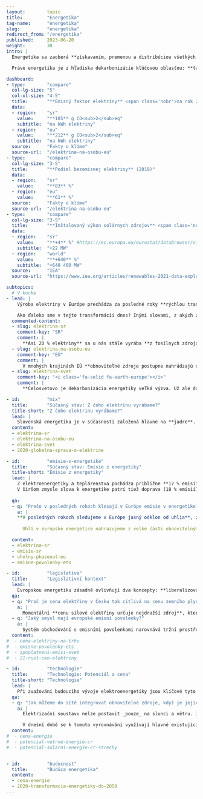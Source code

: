 ```yaml
---
layout:        topic
title:         "Energetika"
tag-name:      "energetika"
slug:          "energetika"
redirect_from: "/energetika"
published:     2023-06-20
weight:        30
intro: |
  Energetika sa zaoberá **získavaním, premenou a distribúciou všetkých foriem energie.** V prvom rade ide o **ťažbu** a distribúciu uhlia, ropy, zemného plynu a ďalších palív. Na to nadväzuje ich spracovanie, teda **výroba a distribúcia elektriny, tepla a pohonných hmôt**. Okrem toho sa fosílne palivá tiež spaľujú priamo v priemysle, v domácnostiach a v službách.

  Práve energetika je z hľadiska dekarbonizácie kľúčovou oblasťou: **ťažba a spaľovanie fosílnych palív stojí za ¾ celosvetových emisií** skleníkových plynov. Nahradenie fosílnych palív však vyžaduje prechod na bezemisnú elektrinu (napríklad z obnoviteľných zdrojov) a elektrifikáciu dopravy, vykurovania aj priemyslu. Najviac pozornosti je preto v tejto sekcii venované **výrobe elektriny.**

dashboard:
- type:        "compare"
  col-lg-size: "5"
  col-xl-size: "4-5"
  title:       "**Emisný faktor elektriny** <span class='nobr'>za rok 2019</span>"
  data:
  - region:    "sr"
    value:     "**105** g CO<sub>2</sub>eq"
    subtitle:  "na kWh elektriny"
  - region:    "eu"
    value:     "**212** g CO<sub>2</sub>eq"
    subtitle:  "na kWh elektriny"
  source:      "Fakty o klíme"
  source-url:  "/elektrina-na-osobu-eu"
- type:        "compare"
  col-lg-size: "3-5"
  title:       "**Podiel bezemisnej elektriny** (2019)"
  data:
  - region:    "sr"
    value:     "**83** %"
  - region:    "eu"
    value:     "**61** %"
  source:      "Fakty o klíme"
  source-url:  "/elektrina-na-osobu-eu"
- type:        "compare"
  col-lg-size: "3-5"
  title:       "**Inštalovaný výkon solárnych zdrojov** <span class='nobr'>(2012–2020)</span>"
  data:
  - region:    "sr"
    value:     "**+4** %" #https://ec.europa.eu/eurostat/databrowser/view/nrg_inf_epcrw/default/table?lang=en; 535/513
    subtitle:  "+22 MW"
  - region:    "world"
    value:     "**+640** %"
    subtitle:  "+640 400 MW"
  source:      "IEA"
  source-url:  "https://www.iea.org/articles/renewables-2021-data-explorer?mode=market&region=World&publication=2021&product=PV"

subtopics:
  # V kocke
- lead: |
    Výroba elektriny v Európe prechádza za posledné roky **rýchlou transformáciou**. Vedú k nej 3 tlaky: (1) po roku 2010 prudko klesli [ceny elektriny z obnoviteľných zdrojov](/cena-energie), (2) výrazne sa zvýšilo [spoplatnenie emisií skleníkových plynov](/emisne-povolenky-ets) v energetike a (3) vojna na Ukrajine pripomenula hrozby vyplývajúce z veľkej závislosti na importovaných fosílnych palivách.

    Ako ďaleko sme v tejto transformácii dnes? Inými slovami, z akých zdrojov sa v súčasnej dobe vyrába elektrina?
  commented-content:
  - slug: elektrina-sr
    comment-key: "SR"
    comment: |
      **Asi 20 % elektriny** sa u nás stále vyrába **z fosílnych zdrojov**.
  - slug: elektrina-na-osobu-eu
    comment-key: "EÚ"
    comment: |
      V mnohých krajinách EÚ **obnoviteľné zdroje postupne nahrádzajú dovtedajšie fosílne zdroje**.
  - slug: elektrina-svet
    comment-key: "<i class='fa-solid fa-earth-europe'></i>"
    comment: |
      **Celosvetovo je dekarbonizácia energetiky veľká výzva. Už ale dávno začala**. Napr. India chce do roku 2030 vyrábať 50 % elektriny z obnoviteľných zdrojov.

- id:          "mix"
  title:       "Súčasný stav: Z čoho elektrinu vyrábame?"
  title-short: "Z čoho elektrinu vyrábame?"
  lead: |
    Slovenská energetika je v súčasnosti založená hlavne na **jadre**. Z obnoviteľných zdrojov pochádza zhruba štvrtina elektriny – 16 % vyrábajú vodné elektrárne, 6 % elektrárne na biomasu a o zvyšok sa starajú solárne a veterné elektrárne. **Európske štáty majú veľmi rozdielne energetické mixy**, no celkovo sa dá povedať, že fosílne, jadrové a obnoviteľné zdroje majú v EÚ zhruba tretinový podiel. **V rozvojovom svete výroba elektriny prudko rastie** hlavne vďaka rozvoju uhoľnej energetiky. Aj v týchto krajinách však v posledných rokoch rastie podiel obnoviteľných zdrojov
  content:
  - elektrina-sr
  - elektrina-na-osobu-eu
  - elektrina-svet
  - 2020-globalna-sprava-o-elektrine

- id:          "emisie-v-energetike"
  title:       "Súčasný stav: Emisie z energetiky"
  title-short: "Emisie z energetiky"
  lead: |
    Z elektroenergetiky a teplárenstva pochádza približne **17 % emisií skleníkových plynov Slovenska**, pričom uhoľné elektrárne Vojany a Nováky majú na nich približne rovnaký podiel ako všetky slovenské teplárne.
    V širšom zmysle slova k energetike patrí tiež doprava (18 % emisií), lokálne kúrenie a ohrev teplej vody v domácnostiach, firmách a inštitúciách (11 % emisií) a spaľovanie v priemysle (18 %). Dohromady teda spracovanie a spaľovanie fosílnych palív na Slovensku tvorí takmer dve tretiny emisií skleníkových plynov. V porovnaní s priemerom EÚ je to asi o 15 % menej, pretože v EÚ spaľovaním fosílnych palív vznikajú [približne tri štvrtiny celkových emisií skleníkových plynov](https://faktaoklimatu.cz/infografiky/emise-eu-detail)
 
  qa:
  - q: "Prečo v posledných rokoch klesajú v Európe emisie v energetike?"
    a: |
    **V posledných rokoch sledujeme v Európe jasný odklon od uhlia**, za ktorým stoja primárne unijné regulácie: jednak [emisné povolenky](/explainery/emisne-povolenky-ets), jednak čím viac prísne limity na znečistenie vzduchu. Niektoré európske štáty k tomu pridali vlastné regulácie, napr. _[carbon price support](https://researchbriefings.files.parliament.uk/documents/SN05927/SN05927.pdf)_ vo Veľkej Británii, ktorý od roku 2013 dopĺňal emisné kvóty a spoločne s nimi zaisťoval cenu emisií, ktorá motivovala k transformácii energetiky.
      
      Uhlí v evropské energetice nahrazujeme z velké části obnovitelnými zdroji a z menší části zemním plynem, každá země ale [má tento poměr jinak](/infografiky/elektrina-na-osobu-eu). Pro [několik států včetně Česka](/infografiky/uholny-phaseout-eu) je uhlí stále podstatnou součástí energetického mixu.

  content:
  - elektrina-sr
  - emisie-sr
  - uholny-phaseout-eu
  - emisne-povolenky-ets

- id:          "legislativa"
  title:       "Legislativní kontext"
  lead: |
    Evropskou energetiku zásadně ovlivňují dva koncepty: **liberalizovaný trh s elektřinou** a systém **obchodování s emisními povolenkami**.
  qa:
  - q: "Proč je cena elektřiny v Česku tak citlivá na cenu zemního plynu?"
    a: |
      Momentální **cenu silové elektřiny určuje nejdražší zdroj**, který je nutný k pokrytí momentální spotřeby elektřiny. Plynové elektrárny jsou (při velmi vysokých cenách zemního plynu) tímto nejdražším zdrojem, který je ještě často nutné používat (obzvláště v obdobích vyšší spotřeby, tedy v zimě a během dne). Tento zdroj pak táhne nahoru i průměrnou cenu silové elektřiny, která se propisuje do faktur koncových zákazníků.
  - q: "Jaký smysl mají evropské emisní povolenky?"
    a: |
      Systém obchodování s emisními povolenkami narovnává tržní prostředí tím, že **zpoplatňuje zatěžování životního prostředí**. V ekonomickém jazyce jde o _internalizaci externalit_. Cena produktu (např. elektřiny z fosilních zdrojů) tak zahrnuje škody na životním prostředí (např. způsobené spalováním fosilních paliv). Emisní povolenky jsou jeden z možných způsobů **zpoplatnění emisí**, v některých státech se místo toho nebo jako doplněk používá uhlíková daň.
  content:
#  - cena-elektriny-na-trhu
#  - emisne-povolenky-ets
#  - zpoplatneni-emisi-svet
#  - 21-rust-cen-elektriny

- id:          "technologie"
  title:       "Technologie: Potenciál a cena"
  title-short: "Technologie"
  lead: |
    Při zvažování budoucího vývoje elektroenergetiky jsou klíčové tyto aspekty jednotlivých technologií: jaká je **cena**, tedy investiční a provozní náklady, příp. sdružené náklady na výrobu? Jaký je **potenciál technologie**, tj. kolik spotřeby dokáže pokrýt? Jaká je **flexibilita výroby**, tedy dokážeme výkon podle potřeby regulovat? Dále je při úvahách o budoucnosti elektroenergetiky důležitá i společenská přijatelnost, geopolitika a energetická bezpečnost.
  qa:
  - q: "Jak můžeme do sítě integrovat obnovitelné zdroje, když je jejich výroba proměnlivá a závislá na počasí?"
    a: |
      Elektrizační soustavu nelze postavit _pouze_ na slunci a větru. Je potřeba je doplnit dalšími technologiemi a nástroji, které zajistí neustálé balancování výroby a spotřeby: **flexibilní zdroje** (např. biomasa a bioplyn nebo uhlí a zemní plyn, ideálně s technologií _CCS_), **flexibilita spotřeby** (např. odkládání spotřeby v průmyslovém chlazení na období nadbytku obnovitelné elektřiny) a **ukládání elektřiny krátkodobě** (např. bateriemi nebo přečerpávacími elektrárnami) a **dlouhodobě** (např. vodíkem nebo syntetickými palivy).

      V dnešní době se k tomuto vyrovnávání využívají hlavně existující fosilní elektrárny. V důsledku tak výroba z obnovitelných zdrojů ukrajuje z výroby z uhlí a zemního plynu.
  content:
#  - cena-energie
#  - potencial-vetrne-energie-cr
#  - potencial-solarni-energie-cr-strechy


- id:          "buducnost"
  title:       "Budúca energetika"
  content:
  - cena-energie
  - 2020-transformacia-energetiky-do-2050
---
```

